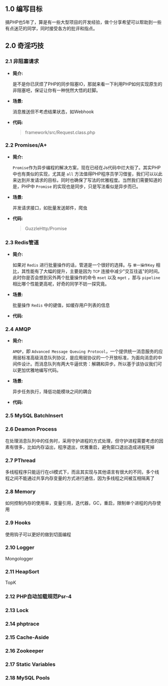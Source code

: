 ## 1.0 编写目标

搞PHP也5年了，算是有一些大型项目的开发经验，做个分享希望可以帮助到一些有点迷茫的同学，同时接受各方的批评和指点。

## 2.0 奇淫巧技

### 2.1 **非阻塞请求**

- **简介:**

    是不是你已厌烦了PHP的同步阻塞IO，那就来看一下利用PHP如何实现原生的非阻塞吧，保证让你有一种恍然大悟的赶脚。

- **场景:**

    消息推送但不考虑结果状态，如Webhook

- **代码:**

    > framework/src/Request.class.php

### 2.2 **Promises/A+**

- **简介:**

    `Promise`作为异步编程的解决方案，现在已经在Js代码中烂大街了。其实PHP中也有类似的实现，尤其是 `all` 方法值得PHP程序员学习借鉴，我们可以以此来达到并发请求的目标，同时也确保了写法的优雅程度。当然我们需要知道的是，PHP中 `Promise` 的实现也是同步，只是写法看似是异步而已。

- **场景:**

    并发请求接口，如批量发送邮件，爬虫

- **代码:**

    > GuzzleHttp/Promise

### 2.3 **Redis管道**

- **简介:**

    如果对 `Redis` 进行批量操作的话，管道是一个很好的选择。与 `单一操作Key` 相比，其性能有了大幅的提升，主要是因为 `TCP` 连接中减少"交互往返"的时间。此时你是否会想到另外两个批量操作的命令 `mset` 以及 `mget` ，那与 `pipeline` 相比哪个性能更高呢，好奇的同学不妨一探究竟。

- **场景:**

    批量操作 `Redis` 中的键值，如缓存用户列表的信息

- **代码:**

    > 

### 2.4 **AMQP**

- **简介:**

    `AMQP`，即 `Advanced Message Queuing Protocol`，一个提供统一消息服务的应用层标准高级消息队列协议，是应用层协议的一个开放标准，为面向消息的中间件设计。而消息队列有两大牛逼优势：解耦和异步。所以基于该协议我们可以更加优雅地编写代码。

- **场景:**

    异步任务执行，降低功能模块之间的耦合

- **代码:**

    > 

### 2.5 **MySQL BatchInsert**



### 2.6 **Deamon Process**

在处理消息队列中的任务时，采用守护进程的方式处理，但守护进程需要考虑的因素有很多，比如内存溢出，程序退出，优雅重启，避免窗口退出造成进程死掉

### 2.7 **PThread**

多线程程序只能运行在cli模式下，而且其实现与其他语言有很大的不同，多个线程之间不能通过共享内存变量的方式进行通信，因为多线程之间被互相隔离了

### 2.8 **Memory**

如何控制内存的使用率，变量引用，迭代器，GC，重启，限制单个进程的内存使用

### 2.9 **Hooks**

使用钩子可以更好的做到切面编程

### 2.10 **Logger**

Mongologger

### 2.11 **HeapSort**

TopK

### 2.12 **PHP自动加载规范Psr-4**



### 2.13 **Lock**



### 2.14 **phptrace**



### 2.15 **Cache-Aside**
### 2.16 **Zookeeper**
### 2.17 **Static Variables**
### 2.18 **MySQL Pools**
